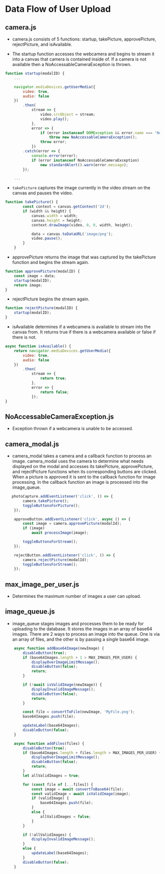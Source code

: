 # Data Flow of User Upload

## camera.js

- camera.js consists of 5 functions: startup, takePicture, approvePicture, rejectPicture, and isAvailable.

- The startup function accesses the webcamera and begins to stream it into a canvas that camera is contained inside of. If a camera is not available then a NoAccessableCameraException is thrown.

```js
function startup(modalID) {
    ...

    navigator.mediaDevices.getUserMedia({
        video: true,
        audio: false
    })
        .then(
            stream => {
                video.srcObject = stream;
                video.play();
            },
            error => {
                if (error instanceof DOMException && error.name === 'NotFoundError')
                    throw new NoAccessableCameraException();
                throw error;
            })
        .catch(error => {
            console.error(error);
            if (error instanceof NoAccessableCameraException)
                new standardAlert().warn(error.message);
        });

    ...
```

- `takePicture` captures the image currently in the video stream on the canvas and pauses the video.

```js
function takePicture() {
        const context = canvas.getContext('2d');
        if (width && height) {
            canvas.width = width;
            canvas.height = height;
            context.drawImage(video, 0, 0, width, height);

            data = canvas.toDataURL('image/png');
            video.pause();
        }
    }
```

- approvePicture returns the image that was captured by the takePicture function and begins the stream again.

```js
function approvePicture(modalID) {
    const image = data;
    startup(modalID);
    return image;
}
```

- rejectPicture begins the stream again.

```js
function rejectPicture(modalID) {
    startup(modalID);
}
```

- isAvailable determines if a webcamera is available to stream into the canvas from. It returns true if there is a webcamera available or false if there is not.

```js
async function isAvailable() {
    return navigator.mediaDevices.getUserMedia({
        video: true,
        audio: false
    })
        .then(
            stream => {
                return true;
            },
            error => {
                return false;
            });
}
```

## NoAccessableCameraException.js

- Exception thrown if a webcamera is unable to be accessed.

## camera_modal.js

- camera_modal takes a camera and a callback function to process an image. camera_modal uses the camera to determine what needs displayed on the modal and accesses its takePicture, approvePicture, and rejectPicture functions when its corresponding buttons are clicked. When a picture is approved it is sent to the callback function for image processing. In the callback function an image is processed into the image_queue.

```js
   photoCapture.addEventListener('click', () => {
        camera.takePicture();
        toggleButtonsForPicture();
    });

    approveButton.addEventListener('click', async () => {
        const image = camera.approvePicture(modalId);
        if (image)
            await processImage(image);

        toggleButtonsForStream();
    });

    rejectButton.addEventListener('click', () => {
        camera.rejectPicture(modalId);
        toggleButtonsForStream();
    });
```

## max_image_per_user.js

- Determines the maximum number of images a user can upload.

## image_queue.js

 - image_queue stages images and processes them to be ready for uploading to the database. It stores the images in an array of base64 images. There are 2 ways to process an image into the queue. One is via an array of files, and the other is by passing a single base64 image.

```js
    async function addBase64Image(newImage) {
        disableButton(true);
        if (base64Images.length + 1 > MAX_IMAGES_PER_USER) {
            displayOverImageLimitMessage();
            disableButton(false);
            return;
        }

        if (!await isValidImage(newImage)) {
            displayInvalidImageMessage();
            disableButton(false);
            return;
        }

        const file = convertToFile(newImage, 'MyFile.png');
        base64Images.push(file);

        updateLabel(base64Images);
        disableButton(false);
    }

    async function addFiles(files) {
        disableButton(true);
        if (base64Images.length + files.length > MAX_IMAGES_PER_USER) {
            displayOverImageLimitMessage();
            disableButton(false);
            return;
        }
        let allValidImages = true;

        for (const file of [...files]) {
            const image = await convertToBase64(file);
            const validImage = await isValidImage(image);
            if (validImage) {
                base64Images.push(file);
            }
            else {
                allValidImages = false;
            }
        }

        if (!allValidImages) {
            displayInvalidImageMessage();
        }
        else {
            updateLabel(base64Images);
        }
        disableButton(false);
    }
```
